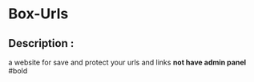 # Box-Urls
## Description :
a website for save and protect your urls and links 
**not have admin panel** #bold
